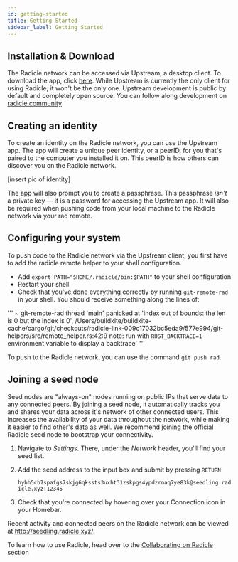 ```yaml
---
id: getting-started
title: Getting Started
sidebar_label: Getting Started
---
```


## Installation & Download

The Radicle network can be accessed via Upstream, a desktop client. To download the app, click [here](https://buildkite.com/monadic/radicle-upstream/builds/6098). While Upstream is currently the only client for using Radicle, it won't be the only one. Upstream development is public by default and completely open source. You can follow along development on [radicle.community](radicle.community)

## Creating an identity

To create an identity on the Radicle network, you can use the Upstream app. The app will create a unique peer identity, or a peerID, for you that's paired to the computer you installed it on. This peerID is how others can discover you on the Radicle network. 

[insert pic of identity]

The app will also prompt you to create a passphrase. This passphrase *isn't* a private key — it is a password for accessing the Upstream app. It will also be required when pushing code from your local machine to the Radicle network via your rad remote. 

## Configuring your system

To push code to the Radicle network via the Upstream client, you first have to add the radicle remote helper to your shell configuration.

- Add ` export PATH="$HOME/.radicle/bin:$PATH" ` to your shell configuration
- Restart your shell
- Check that you've done everything correctly by running `git-remote-rad` in your shell. You should receive something along the lines of:

'''
~ git-remote-rad
thread 'main' panicked at 'index out of bounds: the len is 0 but the index is 0', /Users/buildkite/buildkite-cache/cargo/git/checkouts/radicle-link-009c17032bc5eda9/577e994/git-helpers/src/remote_helper.rs:42:9
note: run with `RUST_BACKTRACE=1` environment variable to display a backtrace`
'''

To push to the Radicle network, you can use the command `git push rad`.

## Joining a seed node

Seed nodes are "always-on" nodes running on public IPs that serve data to any connected peers. By joining a seed node, it automatically tracks you and shares your data across it's network of other connected users. This increases the availability of your data throughout the network, while making it easier to find other's data as well. We recommend joining the official Radicle seed node to bootstrap your connectivity. 

1. Navigate to *Settings*. There, under the *Network* header, you'll find your seed list. 
2. Add the seed address to the input box and submit by pressing `RETURN`

    `hybh5cb7spafgs7skjg6qkssts3uxht31zskpgs4ypdzrnaq7ye83k@seedling.radicle.xyz:12345`

3. Check that you're connected by hovering over your Connection icon in your Homebar. 

Recent activity and connected peers on the Radicle network can be viewed at http://seedling.radicle.xyz/. 


To learn how to use Radicle, head over to the [Collaborating on Radicle](using-radicle/doc2.md) section


